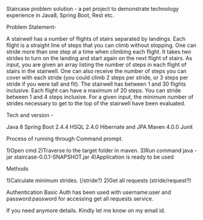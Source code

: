 Staircase problem solution - a pet project to demonstrate technology experience in Java8, Spring Boot, Rest etc.

Problem Statement- 

A stairwell has a number of flights of stairs separated by landings.
Each flight is a straight line of steps that you can climb without stopping.  One can
stride more than one step at a time when climbing each flight.
It takes two strides to turn on the landing and start again on the next flight of stairs.
As input, you are given an array listing the number of steps in each flight of stairs in the stairwell. One can also
receive the number of steps you can cover with each stride (you could climb 2 steps per stride, or 3 steps per
stride if you were tall and fit).
The stairwell has between 1 and 30 flights inclusive. Each flight can have a maximum of 20 steps. You can
stride between 1 and 4 steps inclusive.
For a given input, the minimum number of strides necessary to get to the top of the stairwell have been evaluated.

Tech and version - 

Java 8
Spring Boot 2.4.4
HSQL 2.4.0
Hibernate and JPA
Maven 4.0.0
Junit 

Process of running through Command prompt.

1)Open cmd
2)Traverse to the target folder in maven.
3)Run command java -jar staircase-0.0.1-SNAPSHOT.jar
4)Application is ready to be used

Methods

1)Calculate minimum strides. (/stride?)
2)Get all requests (stride/request?)

Authentication
Basic Auth has been used with username:user and password:password for accessing get all requests service.


If you need anymore details. Kindly let me know on my email id.




